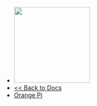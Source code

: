 <!-- docs/_sidebar.md -->

* <img src="/newdocs/logo_antares.svg" width="175">
* [<< Back to Docs](/en/example)
* [Orange Pi](/en/examples/orangepi/index.md)
